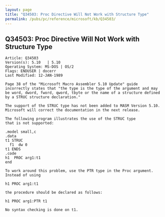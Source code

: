 ```yaml
---
layout: page
title: "Q34503: Proc Directive Will Not Work with Structure Type"
permalink: /pubs/pc/reference/microsoft/kb/Q34503/
---
```


## Q34503: Proc Directive Will Not Work with Structure Type

	Article: Q34503
	Version(s): 5.10   | 5.10
	Operating System: MS-DOS | OS/2
	Flags: ENDUSER | docerr
	Last Modified: 12-JAN-1989
	
	Page 38 of the "Microsoft Macro Assembler 5.10 Update" guide
	incorrectly states that "the type is the type of the argument and may
	be word, dword, fword, qword, tbyte or the name of a structure defined
	by a STRUC structure declaration."
	
	The support of the STRUC type has not been added to MASM Version 5.10.
	Microsoft will correct the documentation in the next release.
	
	The following program illustrates the use of the STRUC type
	that is not supported:
	
	.model small,c
	.data
	t1 STRUC
	  f1  dw 0
	t1 ENDS
	.code
	h1  PROC arg1:t1
	end
	
	To work around this problem, use the PTR type in the Proc argument.
	Instead of using
	
	h1 PROC arg1:t1
	
	the procedure should be declared as follows:
	
	h1 PROC arg1:PTR t1
	
	No syntax checking is done on t1.
